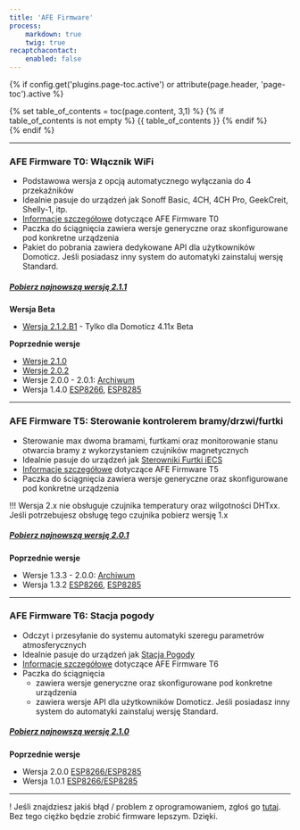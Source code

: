 ```yaml
---
title: 'AFE Firmware'
process:
    markdown: true
    twig: true
recaptchacontact:
    enabled: false
---
```


{% if config.get('plugins.page-toc.active') or attribute(page.header, 'page-toc').active %}
<div class="page-toc">
    {% set table_of_contents = toc(page.content, 3,1) %}
    {% if table_of_contents is not empty %}
    {{ table_of_contents }}
    {% endif %}
</div>
{% endif %}

---


### AFE Firmware T0: Włącznik WiFi
* Podstawowa wersja z opcją automatycznego wyłączania do 4 przekaźników
* Idealnie pasuje do urządzeń jak Sonoff Basic, 4CH, 4CH Pro, GeekCreit, Shelly-1, itp.
* [Informacje szczegółowe](/postawowe-informacje/wersje-afe-firmware/afe-firmware-t0-wlacznik-wifi) dotyczące AFE Firmware T0
* Paczka do ściągnięcia zawiera wersje generyczne oraz skonfigurowane pod konkretne urządzenia
* Pakiet do pobrania zawiera dedykowane API dla użytkowników Domoticz. Jeśli posiadasz inny system do automatyki zainstaluj wersję Standard.


##### [Pobierz najnowszą wersję 2.1.1](https://www.smartnydom.pl/download/afe-firmware-t0-2-1-1//?target=_blank)
**Wersja Beta**
* [Wersja 2.1.2.B1](https://www.smartnydom.pl/download/afe-firmware-t0-2-1-2-b1-domoticz/?target=_blank) - Tylko dla Domoticz 4.11x Beta


**Poprzednie wersje**
* [Wersje 2.1.0](https://www.smartnydom.pl/download/afe-firmware-t0-2-1/?target=_blank)
* [Wersje 2.0.2](https://www.smartnydom.pl/download/afe-firmware-t0/?target=_blank)
* Wersje 2.0.0 - 2.0.1: [Archiwum](https://drive.google.com/drive/folders/1dKf5vOTjD53RPvnlTQLNaxTWL-N3hKNC/?target=_blank)
* Wersja 1.4.0 [ESP8266](https://www.smartnydom.pl/download/afe-firmware-t0-esp8266-1mb/?target=_blank), [ESP8285](https://www.smartnydom.pl/download/afe-firmware-t0-esp8285-1mb/?target=_blank)

---

### AFE Firmware T5: Sterowanie kontrolerem bramy/drzwi/furtki
* Sterowanie max dwoma bramami, furtkami oraz monitorowanie stanu otwarcia bramy z wykorzystaniem czujników magnetycznych
* Idealnie pasuje do urządzeń jak [Sterowniki Furtki iECS](https://www.smartnydom.pl/sterownik-bramy-wersja-v2/)
* [Informacje szczegółowe](/postawowe-informacje/wersje-afe-firmware/t5-brama-drzwi) dotyczące AFE Firmware T5
* Paczka do ściągnięcia zawiera wersje generyczne oraz skonfigurowane pod konkretne urządzenia

!!! Wersja 2.x nie obsługuje czujnika temperatury oraz wilgotności DHTxx. Jeśli potrzebujesz obsługę tego czujnika pobierz wersję 1.x

##### [Pobierz najnowszą wersję 2.0.1](https://www.smartnydom.pl/download/afe-firmware-t5-v2/?target=_blank)
**Poprzednie wersje**
* Wersje 1.3.3 - 2.0.0: [Archiwum](https://drive.google.com/drive/folders/10RpEzzgYVWdH9vvdMTF1w1KjRRnwsEv_/?target=_blank)
* Wersja 1.3.2 [ESP8266](https://www.smartnydom.pl/download/afe-firmware-t5-esp8266/?target=_blank), [ESP8285](https://www.smartnydom.pl/download/afe-firmware-t5-esp8285/?target=_blank)

---

### AFE Firmware T6: Stacja pogody
* Odczyt i przesyłanie do systemu automatyki szeregu parametrów atmosferycznych
* Idealnie pasuje do urządzeń jak [Stacja Pogody](https://www.smartnydom.pl/weather-station-stacja-pogodowa-v2/)
* [Informacje szczegółowe](/postawowe-informacje/wersje-afe-firmware/afe-firmware-t6-stacja-pogody) dotyczące AFE Firmware T6
* Paczka do ściągnięcia 
	* zawiera wersje generyczne oraz skonfigurowane pod konkretne urządzenia
	* zawiera wersje API dla użytkowników Domoticz. Jeśli posiadasz inny system do automatyki zainstaluj wersję Standard.


##### [Pobierz najnowszą wersję 2.1.0](https://www.smartnydom.pl/download/afe-firmware-t6-2-1-0//?target=_blank)

**Poprzednie wersje**
* Wersja 2.0.0 [ESP8266/ESP8285](https://www.smartnydom.pl/download/afe-firmware-t6/?target=_blank)
* Wersja 1.0.1 [ESP8266/ESP8285](https://www.smartnydom.pl/download/afe-firmware-t6-1-0-1/?target=_blank)

---

! Jeśli znajdziesz jakiś błąd / problem z oprogramowaniem, zgłoś go [tutaj](https://www.smartnydom.pl/forum/zglaszanie-problemow/?target=_blank). Bez tego ciężko będzie zrobić firmware lepszym. Dzięki.

